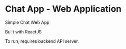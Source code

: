 # Chat App - Web Application

Simple Chat Web App

Built with ReactJS

To run, requires backend API server.

